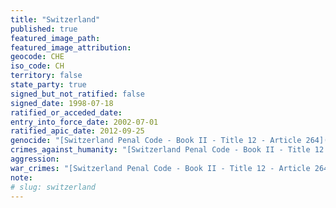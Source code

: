 ```yaml
---
title: "Switzerland"
published: true
featured_image_path:
featured_image_attribution:
geocode: CHE
iso_code: CH
territory: false
state_party: true
signed_but_not_ratified: false
signed_date: 1998-07-18
ratified_or_acceded_date:
entry_into_force_date: 2002-07-01
ratified_apic_date: 2012-09-25
genocide: "[Switzerland Penal Code - Book II - Title 12 - Article 264](https://iccdb.hrlc.net/data/doc/166/keyword/46/)"
crimes_against_humanity: "[Switzerland Penal Code - Book II - Title 12 - Article 264a](https://iccdb.hrlc.net/data/doc/166/keyword/13/)"
aggression:
war_crimes: "[Switzerland Penal Code - Book II - Title 12 - Article 264b-j](https://iccdb.hrlc.net/data/doc/166/keyword/145/)"
note:
# slug: switzerland
---
```

